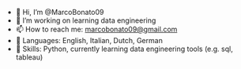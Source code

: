- 👋 Hi, I’m @MarcoBonato09
- 👀 I’m working on learning data engineering
- 📫 How to reach me: marcobonato09@gmail.com
- 📙 Languages: English, Italian, Dutch, German
- 👾 Skills: Python, currently learning data engineering tools (e.g. sql, tableau)
